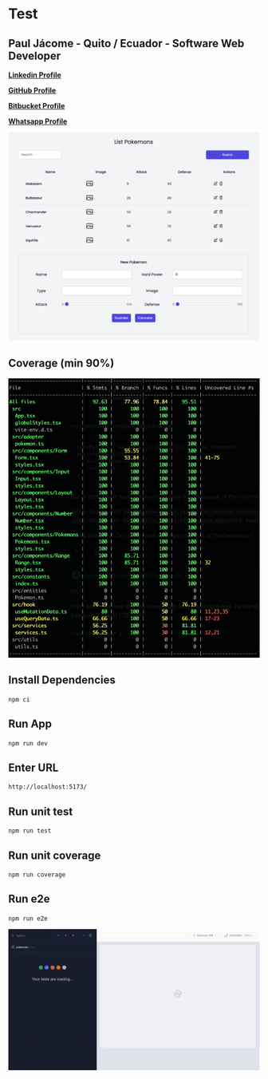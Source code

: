 # Test

## Paul Jácome - Quito / Ecuador - Software Web Developer

**[Linkedin Profile](https://bit.ly/paul-jacome-linkedin)**

**[GitHub Profile](https://bit.ly/paul-jacome-github)**

**[Bitbucket Profile](https://bit.ly/paul-jacome-bitbucket)**

**[Whatsapp Profile](https://bit.ly/paul-jacome-whatsapp)**

![Product_Png](https://raw.githubusercontent.com/ankalago/banco-pichincha-test/main/screenshot.png)

## Coverage (min 90%)

![Product_Png](https://raw.githubusercontent.com/ankalago/banco-pichincha-test/main/screenshot-coverage.png)

## Install Dependencies

```
npm ci
```

## Run App

```
npm run dev
```

## Enter URL

```
http://localhost:5173/
```

## Run unit test

```
npm run test
```

## Run unit coverage

```
npm run coverage
```

## Run e2e

```
npm run e2e
```

![cypress](https://raw.githubusercontent.com/ankalago/banco-pichincha-test/main/pokemon.cy.gif)
